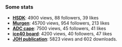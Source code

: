 ### Some stats

* __[HSDK](https://hackaday.io/project/10899)__: 4900 views, 88 followers, 39 likes
* __[Murgen](https://hackaday.io/project/9281)__: 45700 views, 954 followers, 213 likes
* __[ADC cape](https://hackaday.io/project/20455)__: 7500 views, 45 followers, 41 likes
* __[ice40 board](https://hackaday.io/project/28375-un0rick-an-ice40-ultrasound-board)__: 4200 views, 40 followers, 47 likes
* __[JOH publication](https://openhardware.metajnl.com/articles/10.5334/joh.2/metrics/#views)__: 5823 views and 602 downloads.

